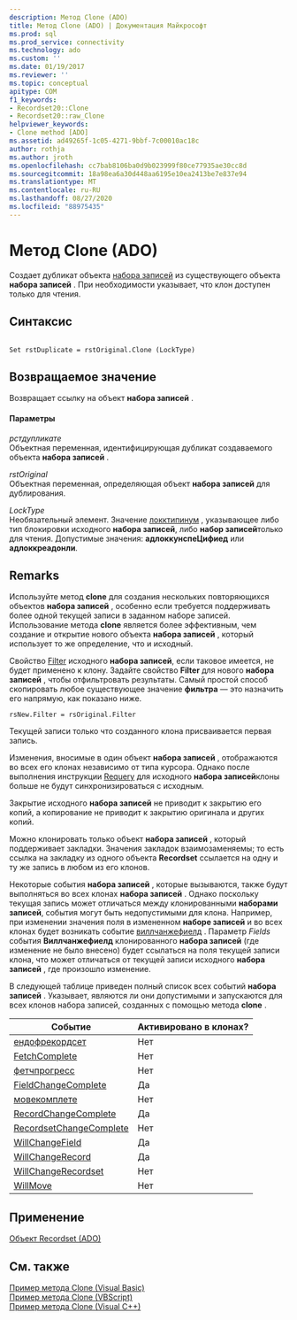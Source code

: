 ```yaml
---
description: Метод Clone (ADO)
title: Метод Clone (ADO) | Документация Майкрософт
ms.prod: sql
ms.prod_service: connectivity
ms.technology: ado
ms.custom: ''
ms.date: 01/19/2017
ms.reviewer: ''
ms.topic: conceptual
apitype: COM
f1_keywords:
- Recordset20::Clone
- Recordset20::raw_Clone
helpviewer_keywords:
- Clone method [ADO]
ms.assetid: ad49265f-1c05-4271-9bbf-7c00010ac18c
author: rothja
ms.author: jroth
ms.openlocfilehash: cc7bab8106ba0d9b023999f80ce77935ae30cc8d
ms.sourcegitcommit: 18a98ea6a30d448aa6195e10ea2413be7e837e94
ms.translationtype: MT
ms.contentlocale: ru-RU
ms.lasthandoff: 08/27/2020
ms.locfileid: "88975435"
---
```

# <a name="clone-method-ado"></a>Метод Clone (ADO)
Создает дубликат объекта [набора записей](./recordset-object-ado.md) из существующего объекта **набора записей** . При необходимости указывает, что клон доступен только для чтения.  
  
## <a name="syntax"></a>Синтаксис  
  
```  
  
Set rstDuplicate = rstOriginal.Clone (LockType)  
```  
  
## <a name="return-value"></a>Возвращаемое значение  
 Возвращает ссылку на объект **набора записей** .  
  
#### <a name="parameters"></a>Параметры  
 *рстдупликате*  
 Объектная переменная, идентифицирующая дубликат создаваемого объекта **набора записей** .  
  
 *rstOriginal*  
 Объектная переменная, определяющая объект **набора записей** для дублирования.  
  
 *LockType*  
 Необязательный элемент. Значение [локктипинум](./locktypeenum.md) , указывающее либо тип блокировки исходного **набора записей**, либо **набор записей**только для чтения. Допустимые значения: **адлоккунспеЦифиед** или **адлоккреадонли**.  
  
## <a name="remarks"></a>Remarks  
 Используйте метод **clone** для создания нескольких повторяющихся объектов **набора записей** , особенно если требуется поддерживать более одной текущей записи в заданном наборе записей. Использование метода **clone** является более эффективным, чем создание и открытие нового объекта **набора записей** , который использует то же определение, что и исходный.  
  
 Свойство [Filter](./filter-property.md) исходного **набора записей**, если таковое имеется, не будет применено к клону. Задайте свойство **Filter** для нового **набора записей** , чтобы отфильтровать результаты. Самый простой способ скопировать любое существующее значение **фильтра** — это назначить его напрямую, как показано ниже.  
  
```  
rsNew.Filter = rsOriginal.Filter  
```  
  
 Текущей записи только что созданного клона присваивается первая запись.  
  
 Изменения, вносимые в один объект **набора записей** , отображаются во всех его клонах независимо от типа курсора. Однако после выполнения инструкции [Requery](./requery-method.md) для исходного **набора записей**клоны больше не будут синхронизироваться с исходным.  
  
 Закрытие исходного **набора записей** не приводит к закрытию его копий, а копирование не приводит к закрытию оригинала и других копий.  
  
 Можно клонировать только объект **набора записей** , который поддерживает закладки. Значения закладок взаимозаменяемы; то есть ссылка на закладку из одного объекта **Recordset** ссылается на одну и ту же запись в любом из его клонов.  
  
 Некоторые события **набора записей** , которые вызываются, также будут выполняться во всех клонах **набора записей** . Однако поскольку текущая запись может отличаться между клонированными **наборами записей**, события могут быть недопустимыми для клона. Например, при изменении значения поля в измененном **наборе записей** и во всех клонах будет возникать событие [виллчанжефиелд](./willchangefield-and-fieldchangecomplete-events-ado.md) . Параметр *Fields* события **Виллчанжефиелд** клонированного **набора записей** (где изменение не было внесено) будет ссылаться на поля текущей записи клона, что может отличаться от текущей записи исходного **набора записей** , где произошло изменение.  
  
 В следующей таблице приведен полный список всех событий **набора записей** . Указывает, являются ли они допустимыми и запускаются для всех клонов набора записей, созданных с помощью метода **clone** .  
  
|Событие|Активировано в клонах?|  
|-----------|--------------------------|  
|[ендофрекордсет](./endofrecordset-event-ado.md)|Нет|  
|[FetchComplete](./fetchcomplete-event-ado.md)|Нет|  
|[фетчпрогресс](./fetchprogress-event-ado.md)|Нет|  
|[FieldChangeComplete](./willchangefield-and-fieldchangecomplete-events-ado.md)|Да|  
|[мовекомплете](./willmove-and-movecomplete-events-ado.md)|Нет|  
|[RecordChangeComplete](./willchangerecord-and-recordchangecomplete-events-ado.md)|Да|  
|[RecordsetChangeComplete](./willchangerecordset-and-recordsetchangecomplete-events-ado.md)|Нет|  
|[WillChangeField](./willchangefield-and-fieldchangecomplete-events-ado.md)|Да|  
|[WillChangeRecord](./willchangerecord-and-recordchangecomplete-events-ado.md)|Да|  
|[WillChangeRecordset](./willchangerecordset-and-recordsetchangecomplete-events-ado.md)|Нет|  
|[WillMove](./willmove-and-movecomplete-events-ado.md)|Нет|  
  
## <a name="applies-to"></a>Применение  
 [Объект Recordset (ADO)](./recordset-object-ado.md)  
  
## <a name="see-also"></a>См. также  
 [Пример метода Clone (Visual Basic)](./clone-method-example-vb.md)   
 [Пример метода Clone (VBScript)](./clone-method-example-vbscript.md)   
 [Пример метода Clone (Visual C++)](./clone-method-example-vc.md)